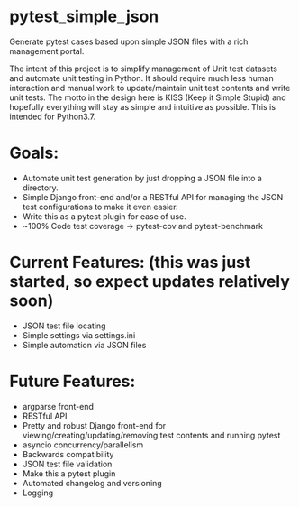 # pytest_simple_json
Generate pytest cases based upon simple JSON files with a rich management portal.

  The intent of this project is to simplify management of Unit test datasets and automate unit testing in Python.  It should require much less human interaction and manual work to update/maintain unit test contents and write unit tests.  The motto in the design here is KISS (Keep it Simple Stupid) and hopefully everything will stay as simple and intuitive as possible.  This is intended for Python3.7.
  
# Goals:
* Automate unit test generation by just dropping a JSON file into a directory.
* Simple Django front-end and/or a RESTful API for managing the JSON test configurations to make it even easier.
* Write this as a pytest plugin for ease of use.
* ~100% Code test coverage -> pytest-cov and pytest-benchmark

# Current Features:  (this was just started, so expect updates relatively soon)
* JSON test file locating
* Simple settings via settings.ini
* Simple automation via JSON files

# Future Features:
* argparse front-end
* RESTful API
* Pretty and robust Django front-end for viewing/creating/updating/removing test contents and running pytest
* asyncio concurrency/parallelism
* Backwards compatibility
* JSON test file validation
* Make this a pytest plugin
* Automated changelog and versioning
* Logging
